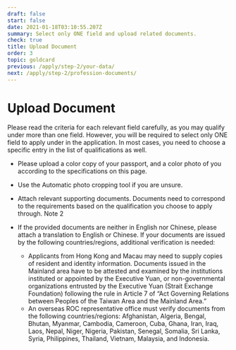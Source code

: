 ```yaml
---
draft: false
start: false
date: 2021-01-18T03:10:55.207Z
summary: Select only ONE field and upload related documents.
check: true
title: Upload Document
order: 3
topic: goldcard
previous: /apply/step-2/your-data/
next: /apply/step-2/profession-documents/
---
```

# Upload Document

Please read the criteria for each relevant field carefully, as you may qualify under more than one field. However, you will be required to select only ONE field to apply under in the application. In most cases, you need to choose a specific entry in the list of qualifications as well.

* Please upload a color copy of your passport, and a color photo of you according to the specifications on this page.
* Use the Automatic photo cropping tool if you are unsure.
* Attach relevant supporting documents. Documents need to correspond to the requirements based on the qualification you choose to apply through. Note 2
* If the provided documents are neither in English nor Chinese, please attach a translation to English or Chinese. If your documents are issued by the following countries/regions, additional verification is needed:

  * Applicants from Hong Kong and Macau may need to supply copies of resident and identity information.
    Documents issued in the Mainland area have to be attested and examined by the institutions instituted or appointed by the Executive Yuan, or non-governmental organizations entrusted by the Executive Yuan (Strait Exchange Foundation) following the rule in Article 7 of “Act Governing Relations between Peoples of the Taiwan Area and the Mainland Area.”
  * An overseas ROC representative office must verify documents from the following countries/regions: Afghanistan, Algeria, Bengal, Bhutan, Myanmar, Cambodia, Cameroon, Cuba, Ghana, Iran, Iraq, Laos, Nepal, Niger, Nigeria, Pakistan, Senegal, Somalia, Sri Lanka, Syria, Philippines, Thailand, Vietnam, Malaysia, and Indonesia.